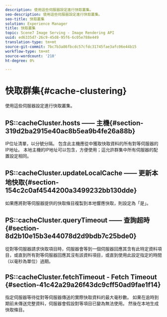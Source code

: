 ```yaml
---
description: 使用這些伺服器設定進行快取叢集。
seo-description: 使用這些伺服器設定進行快取叢集。
seo-title: 快取叢集
solution: Experience Manager
title: 快取叢集
topic: Scene7 Image Serving - Image Rendering API
uuid: ed6335d7-26c9-45d8-95f6-6c05e788e449
translation-type: tm+mt
source-git-commit: 7bc7b3a86fbcdc57cfdc31745fae3afc06e44b15
workflow-type: tm+mt
source-wordcount: '210'
ht-degree: 0%

---
```



# 快取群集{#cache-clustering}

使用這些伺服器設定進行快取叢集。

## PS::cacheCluster.hosts —— 主機{#section-319d2ba2915e40ac8b5ea9b4fe26a88b}

IP位址清單，以分號分隔。 包含此主機應從中獲取快取資料的所有對等伺服器的IP地址。 本地主機的IP地址可以包含，方便使用；這允許群集中所有伺服器的配置設定相同。

## PS::cacheCluster.updateLocalCache —— 更新本地快取{#section-154c2c0af4544200a3499232bb130dde}

如果應將對等伺服器提供的快取條目複製到本地響應快取，則設定為「是」。

## PS::cacheCluster.queryTimeout —— 查詢超時{#section-8d2b10e15b3e44078d2d9bdb7c25bde0}

從對等伺服器請求快取項目時，伺服器會等到一個伺服器回應其含有此特定資料項目，或直到所有對等伺服器回應其沒有該資料項目，或直到使用此設定指定的時間（以毫秒為單位）過期。

## PS::cacheCluster.fetchTimeout - Fetch Timeout {#section-41c42a29a26f43dc9cff50ad9fae1f14}

指定伺服器等待從對等伺服器傳送的實際快取資料的最大毫秒數。 如果在逾時到期前未傳送完整資料，伺服器會假設對等項目已變為無法使用。 然後在本地生成快取條目。
